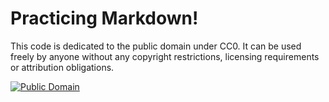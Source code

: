 # Practicing Markdown!

This code is dedicated to the public domain under CC0. It can be used freely by anyone without any copyright restrictions, licensing requirements or attribution obligations.

[![Public Domain](https://licensebuttons.net/p/zero/1.0/88x31.png)](https://creativecommons.org/public-domain/cc0/)

